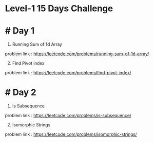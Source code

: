 # Level-1   15 Days Challenge

# # Day 1

1. Running Sum of 1d Array

  problem link : https://leetcode.com/problems/running-sum-of-1d-array/

2. Find Pivot index

  problem link : https://leetcode.com/problems/find-pivot-index/

# # Day 2

1. Is Subsequence

  problem link : https://leetcode.com/problems/is-subsequence/

2. Isomorphic Strings

  problem link : https://leetcode.com/problems/isomorphic-strings/
